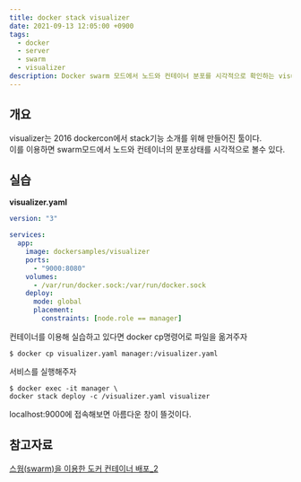 ```yaml
---
title: docker stack visualizer
date: 2021-09-13 12:05:00 +0900
tags:
  - docker
  - server
  - swarm
  - visualizer
description: Docker swarm 모드에서 노드와 컨테이너 분포를 시각적으로 확인하는 visualizer
---
```

## 개요

visualizer는 2016 dockercon에서 stack기능 소개를 위해 만들어진 툴이다.  
이를 이용하면 swarm모드에서 노드와 컨테이너의 분포상태를 시각적으로 볼수 있다.

## 실습

**visualizer.yaml**

```yaml
version: "3"

services:
  app:
    image: dockersamples/visualizer
    ports:
      - "9000:8080"
    volumes:
      - /var/run/docker.sock:/var/run/docker.sock
    deploy:
      mode: global
      placement:
        constraints: [node.role == manager]
```

컨테이너를 이용해 실습하고 있다면 docker cp명령어로 파일을 옮겨주자

```
$ docker cp visualizer.yaml manager:/visualizer.yaml
```

서비스를 실행해주자

```
$ docker exec -it manager \
docker stack deploy -c /visualizer.yaml visualizer
```

localhost:9000에 접속해보면 아름다운 창이 뜰것이다.

## 참고자료

[스웜(swarm)을 이용한 도커 컨테이너 배포\_2](https://cornswrold.tistory.com/515?category=930033)
